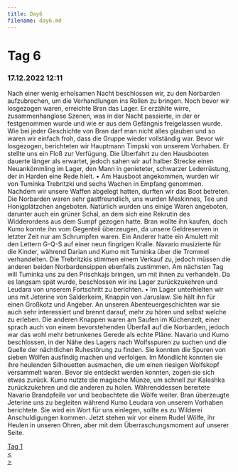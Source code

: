 ```yaml
---
title: Day6
filename: day6.md
--- 
```


# Tag 6
### 17.12.2022 12:11
Nach einer wenig erholsamen Nacht beschlossen wir, zu den Norbarden aufzubrechen, um die Verhandlungen ins Rollen zu bringen. Noch bevor wir losgezogen waren, erreichte Bran das Lager. Er erzählte wirre, zusammenhanglose Szenen, was in der Nacht passierte, in der er festgenommen wurde und wie er aus dem Gefängnis freigelassen wurde. Wie bei jeder Geschichte von Bran darf man nicht alles glauben und so waren wir einfach froh, dass die Gruppe wieder vollständig war. Bevor wir losgezogen, berichteten wir Hauptmann Timpski von unserem Vorhaben. Er stellte uns ein Floß zur Verfügung. Die Überfahrt zu den Hausbooten dauerte länger als erwartet, jedoch sahen wir auf halber Strecke einen Neuankömmling im Lager, den Mann in genieteter, schwarzer Lederrüstung, der in Harden eine Rede hielt.
•  Am Hausboot angekommen, wurden wir von Tuminka Trebritzki und sechs Wachen in Empfang genommen. Nachdem wir unsere Waffen abgelegt hatten, durften wir das Boot betreten. Die Norbarden waren sehr gastfreundlich, uns wurden Meskinnes, Tee und Honigplätzchen angeboten. Natürlich wurden uns einige Waren angeboten, darunter auch ein grüner Schal, an dem sich eine Rekrutin des Widderordens aus dem Sumpf gezogen hatte. Bran wollte ihn kaufen, doch Kumo konnte ihn vom Gegenteil überzeugen, da unsere Geldreserven in letzter Zeit nur am Schrumpfen waren. Ein Anderer hatte ein Amulett mit den Lettern G-Q-S auf einer neun fingrigen Kralle. Navario musizierte für die Kinder, während Darian und Kumo mit Tuminka über die Trommel verhandelten. Die Trebritzkis stimmen einem Verkauf zu, jedoch müssen die anderen beiden Norbardensippen ebenfalls zustimmen. Am nächsten Tag will Tuminka uns zu den Prischkajs bringen, um mit ihnen zu verhandeln. Da es langsam spät wurde, beschlossen wir ins Lager zurückzukehren und Leudara von unserem Fortschritt zu berichten.
•  Im Lager unterhielten wir uns mit Jeterine von Salderkeim, Knappin von Jaruslaw. Sie hält ihn für einen Großkotz und Angeber. An unseren Abenteuergeschichten war sie auch sehr interessiert und brennt darauf, mehr zu hören und selbst welche zu erleben. Die anderen Knappen waren am Saufen im Küchenzelt, einer sprach auch von einem bevorstehenden Überfall auf die Norbarden, jedoch war das wohl mehr betrunkenes Gerede als echte Pläne. Navario und Kumo beschlossen, in der Nähe des Lagers nach Wolfsspuren zu suchen und die Quelle der nächtlichen Ruhestörung zu finden. Sie konnten die Spuren von sieben Wölfen ausfindig machen und verfolgen. Im Mondlicht konnten sie ihre heulenden Silhouetten ausmachen, die um einen riesigen Wolfskopf versammelt waren. Bevor sie entdeckt werden konnten, zogen sie sich etwas zurück. Kumo nutzte die magische Münze, um schnell zur Kaleshka zurückzukehren und die anderen zu holen. Währenddessen bereitete Navario Brandpfeile vor und beobachtete die Wölfe weiter. Bran überzeugte Jeterine uns zu begleiten während Kumo Leudara von unserem Vorhaben berichtete. Sie wird ein Wort für uns einlegen, sollte es zu Wilderei Anschuldigungen kommen. Jetzt stehen wir vor einem Rudel Wölfe, ihr Heulen in unseren Ohren, aber mit dem Überraschungsmoment auf unserer Seite.

[Tag 1](README.md)<br>
[<](day5.md)<br>
[>](day7.md)<br>